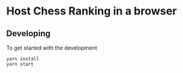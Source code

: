 # Host Chess Ranking in a browser

## Developing

To get started with the development

```
yarn install
yarn start
```
